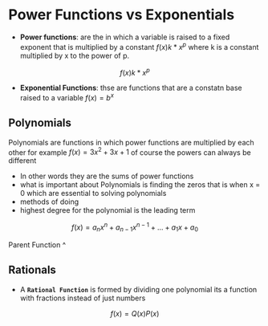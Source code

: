 # Power Functions vs Exponentials

- **Power functions**: are the in which a  variable is raised to a fixed exponent that is multiplied by a constant $f(x) k*x^p$ where k is a constant multiplied by x to the power of p.

$$f(x) k*x^p$$

- **Exponential Functions**:  thse are functions that are a constatn base raised to a variable $f(x) = b^x$ 

## Polynomials 
Polynomials are functions in which power functions  are multiplied by each other for example $f(x) = 3x^2 +3x +1$ of course the powers can always be different 
- In other words they are the sums of power functions 
- what is important about Polynomials is finding the zeros that is when x = 0 which are essential to solving polynomials 
- methods of doing 
- highest degree for the polynomial is the leading term 

$$f(x) = a_n x^n + a_{n-1} x^{n-1} + ... + a_1 x + a_0
$$

Parent Function ^ 


## Rationals 

- A **`Rational Function`** is formed by dividing one polynomial its a function with  fractions instead of just numbers 

$$f(x) = Q(x)P(x)
$$


